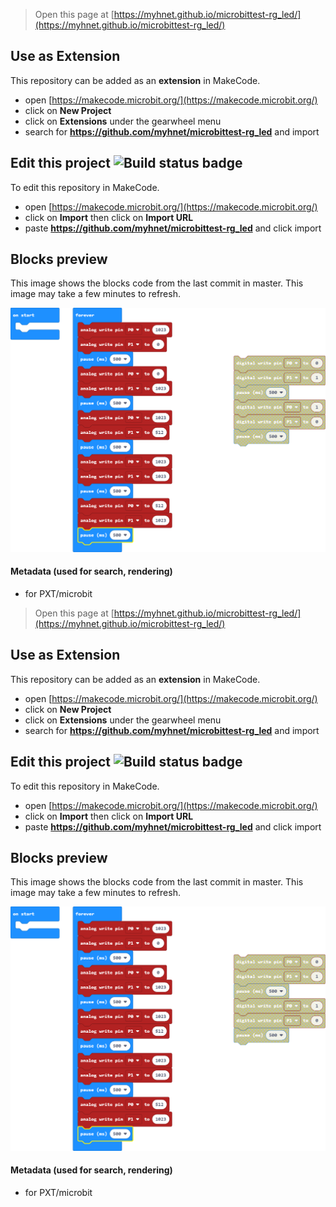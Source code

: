 
> Open this page at [https://myhnet.github.io/microbittest-rg_led/](https://myhnet.github.io/microbittest-rg_led/)

## Use as Extension

This repository can be added as an **extension** in MakeCode.

* open [https://makecode.microbit.org/](https://makecode.microbit.org/)
* click on **New Project**
* click on **Extensions** under the gearwheel menu
* search for **https://github.com/myhnet/microbittest-rg_led** and import

## Edit this project ![Build status badge](https://github.com/myhnet/microbittest-rg_led/workflows/MakeCode/badge.svg)

To edit this repository in MakeCode.

* open [https://makecode.microbit.org/](https://makecode.microbit.org/)
* click on **Import** then click on **Import URL**
* paste **https://github.com/myhnet/microbittest-rg_led** and click import

## Blocks preview

This image shows the blocks code from the last commit in master.
This image may take a few minutes to refresh.

![A rendered view of the blocks](https://github.com/myhnet/microbittest-rg_led/raw/master/.github/makecode/blocks.png)

#### Metadata (used for search, rendering)

* for PXT/microbit
<script src="https://makecode.com/gh-pages-embed.js"></script><script>makeCodeRender("{{ site.makecode.home_url }}", "{{ site.github.owner_name }}/{{ site.github.repository_name }}");</script>



> Open this page at [https://myhnet.github.io/microbittest-rg_led/](https://myhnet.github.io/microbittest-rg_led/)

## Use as Extension

This repository can be added as an **extension** in MakeCode.

* open [https://makecode.microbit.org/](https://makecode.microbit.org/)
* click on **New Project**
* click on **Extensions** under the gearwheel menu
* search for **https://github.com/myhnet/microbittest-rg_led** and import

## Edit this project ![Build status badge](https://github.com/myhnet/microbittest-rg_led/workflows/MakeCode/badge.svg)

To edit this repository in MakeCode.

* open [https://makecode.microbit.org/](https://makecode.microbit.org/)
* click on **Import** then click on **Import URL**
* paste **https://github.com/myhnet/microbittest-rg_led** and click import

## Blocks preview

This image shows the blocks code from the last commit in master.
This image may take a few minutes to refresh.

![A rendered view of the blocks](https://github.com/myhnet/microbittest-rg_led/raw/master/.github/makecode/blocks.png)

#### Metadata (used for search, rendering)

* for PXT/microbit
<script src="https://makecode.com/gh-pages-embed.js"></script><script>makeCodeRender("{{ site.makecode.home_url }}", "{{ site.github.owner_name }}/{{ site.github.repository_name }}");</script>
